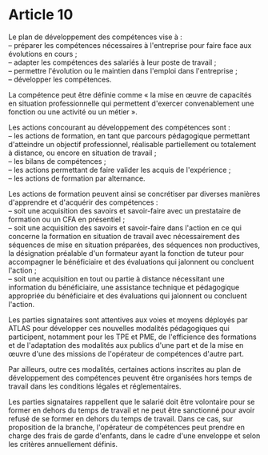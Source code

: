 # Article 10

Le plan de développement des compétences vise à :  
 – préparer les compétences nécessaires à l'entreprise pour faire face aux évolutions en cours ;  
 – adapter les compétences des salariés à leur poste de travail ;  
 – permettre l'évolution ou le maintien dans l'emploi dans l'entreprise ;  
 – développer les compétences.

La compétence peut être définie comme « la mise en œuvre de capacités en situation professionnelle qui permettent d'exercer convenablement une fonction ou une activité ou un métier ».

Les actions concourant au développement des compétences sont :  
 – les actions de formation, en tant que parcours pédagogique permettant d'atteindre un objectif professionnel, réalisable partiellement ou totalement à distance, ou encore en situation de travail ;  
 – les bilans de compétences ;  
 – les actions permettant de faire valider les acquis de l'expérience ;  
 – les actions de formation par alternance.

Les actions de formation peuvent ainsi se concrétiser par diverses manières d'apprendre et d'acquérir des compétences :  
 – soit une acquisition des savoirs et savoir-faire avec un prestataire de formation ou un CFA en présentiel ;  
 – soit une acquisition des savoirs et savoir-faire dans l'action en ce qui concerne la formation en situation de travail avec nécessairement des séquences de mise en situation préparées, des séquences non productives, la désignation préalable d'un formateur ayant la fonction de tuteur pour accompagner le bénéficiaire et des évaluations qui jalonnent ou concluent l'action ;  
 – soit une acquisition en tout ou partie à distance nécessitant une information du bénéficiaire, une assistance technique et pédagogique appropriée du bénéficiaire et des évaluations qui jalonnent ou concluent l'action.

Les parties signataires sont attentives aux voies et moyens déployés par ATLAS pour développer ces nouvelles modalités pédagogiques qui participent, notamment pour les TPE et PME, de l'efficience des formations et de l'adaptation des modalités aux publics d'une part et de la mise en œuvre d'une des missions de l'opérateur de compétences d'autre part.

Par ailleurs, outre ces modalités, certaines actions inscrites au plan de développement des compétences peuvent être organisées hors temps de travail dans les conditions légales et réglementaires.

Les parties signataires rappellent que le salarié doit être volontaire pour se former en dehors du temps de travail et ne peut être sanctionné pour avoir refusé de se former en dehors du temps de travail. Dans ce cas, sur proposition de la branche, l'opérateur de compétences peut prendre en charge des frais de garde d'enfants, dans le cadre d'une enveloppe et selon les critères annuellement définis.

